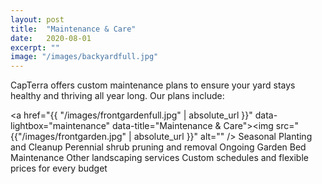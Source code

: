 ```yaml
---
layout: post
title:  "Maintenance & Care"
date:   2020-08-01
excerpt: ""
image: "/images/backyardfull.jpg"
---
```


CapTerra offers custom maintenance plans to ensure your yard stays healthy and thriving all year long. Our plans include: 
 

<a href="{{ "/images/frontgardenfull.jpg" | absolute_url }}" data-lightbox="maintenance" data-title="Maintenance & Care"><z class="image left"><img src="{{"/images/frontgarden.jpg" | absolute_url }}" alt="" /></z></a>
Seasonal Planting and Cleanup
Perennial shrub pruning and removal
Ongoing Garden Bed Maintenance
Other landscaping services
Custom schedules and flexible prices for every budget



